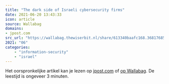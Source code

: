 ```yaml
---
title: "The dark side of Israeli cybersecurity firms"
date: 2021-06-20 13:43:33
icon: article
source: Wallabag
domains:
- jpost.com
src_url: "https://wallabag.thewiserbit.nl/share/613340baafc168.36817685"
2021: "06"
categories:
    - "information-security"
    - "israel"
---
```

Het oorspronkelijke artikel kan je lezen op [jpost.com](https://www.jpost.com/jpost-tech/the-dark-side-of-israeli-cybersecurity-firms-637933) of [op Wallabag](https://wallabag.thewiserbit.nl/share/613340baafc168.36817685). De leestijd is ongeveer 3 minuten.